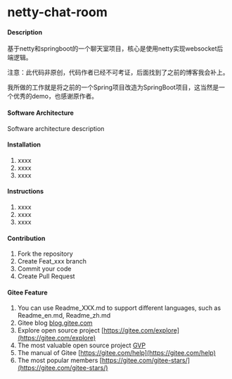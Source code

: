 # netty-chat-room

#### Description
基于netty和springboot的一个聊天室项目，核心是使用netty实现websocket后端逻辑。

注意：此代码非原创，代码作者已经不可考证，后面找到了之前的博客我会补上。

我所做的工作就是将之前的一个Spring项目改造为SpringBoot项目，这当然是一个优秀的demo，也感谢原作者。

#### Software Architecture
Software architecture description

#### Installation

1. xxxx
2. xxxx
3. xxxx

#### Instructions

1. xxxx
2. xxxx
3. xxxx

#### Contribution

1. Fork the repository
2. Create Feat_xxx branch
3. Commit your code
4. Create Pull Request


#### Gitee Feature

1. You can use Readme\_XXX.md to support different languages, such as Readme\_en.md, Readme\_zh.md
2. Gitee blog [blog.gitee.com](https://blog.gitee.com)
3. Explore open source project [https://gitee.com/explore](https://gitee.com/explore)
4. The most valuable open source project [GVP](https://gitee.com/gvp)
5. The manual of Gitee [https://gitee.com/help](https://gitee.com/help)
6. The most popular members  [https://gitee.com/gitee-stars/](https://gitee.com/gitee-stars/)